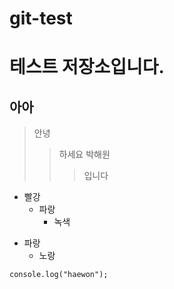# git-test
테스트 저장소입니다.
===========
아아
--------
>안녕
> >하세요
> >박해원
> > >입니다

* 빨강
  * 파랑
    * 녹색
+ 파랑
   + 노랑
```
console.log("haewon");
```
